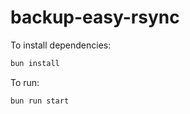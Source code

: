# backup-easy-rsync

To install dependencies:

```bash
bun install
```

To run:

```bash
bun run start
```
